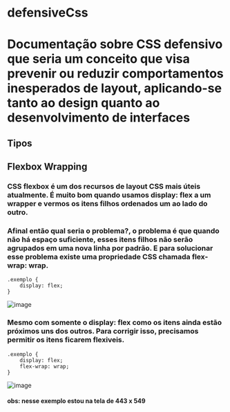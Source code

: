 # defensiveCss

# Documentação sobre CSS defensivo que seria um conceito que visa prevenir ou reduzir comportamentos inesperados de layout, aplicando-se tanto ao design quanto ao desenvolvimento de interfaces

## Tipos

## Flexbox Wrapping

### CSS flexbox é um dos recursos de layout CSS mais úteis atualmente. É muito bom quando usamos display: flex a um wrapper e vermos os itens filhos ordenados um ao lado do outro.

### Afinal então qual seria o problema?, o problema é que quando não há espaço suficiente, esses itens filhos não serão agrupados em uma nova linha por padrão. E para solucionar esse problema existe uma propriedade CSS chamada flex-wrap: wrap.

    .exemplo {
        display: flex;
    }

![image](https://github.com/BiancaTeodoroU/defensiveCss/assets/101062400/ce551bc9-79fa-493e-a731-1b666bd19677)

### Mesmo com somente o display: flex como os itens ainda estão próximos uns dos outros. Para corrigir isso, precisamos permitir os itens ficarem flexiveis.

    .exemplo {
        display: flex;
        flex-wrap: wrap;
    }

![image](https://github.com/BiancaTeodoroU/defensiveCss/assets/101062400/96ddd9b3-d866-4ed7-963b-5c710a214722)

#### obs: nesse exemplo estou na tela de 443 x 549
